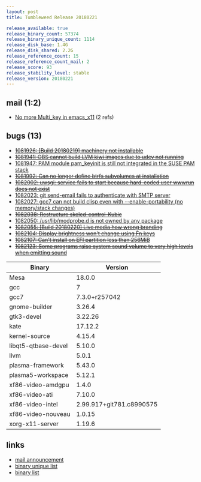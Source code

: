 ```yaml
---
layout: post
title: Tumbleweed Release 20180221

release_available: true
release_binary_count: 57374
release_binary_unique_count: 1114
release_disk_base: 1.4G
release_disk_shared: 2.2G
release_reference_count: 15
release_reference_count_mail: 2
release_score: 93
release_stability_level: stable
release_version: 20180221
---
```


## mail (1:2)

- [No more Multi_key in emacs_x11](https://lists.opensuse.org/opensuse-factory/2018-02/msg00992.html) (2 refs)

## bugs (13)

<!--more-->

- ~~[1081926: \[Build 20180219\]  machinery not installable](https://bugzilla.opensuse.org/show_bug.cgi?id=1081926)~~
- ~~[1081941: OBS cannot build LVM kiwi images due to udev not running](https://bugzilla.opensuse.org/show_bug.cgi?id=1081941)~~
- [1081947: PAM module pam_keyinit is still not integrated in the SUSE PAM stack](https://bugzilla.opensuse.org/show_bug.cgi?id=1081947)
- ~~[1081992: Can no longer define btrfs subvolumes at installation](https://bugzilla.opensuse.org/show_bug.cgi?id=1081992)~~
- ~~[1082002: uwsgi: service fails to start because hard-coded user wwwrun does not exist](https://bugzilla.opensuse.org/show_bug.cgi?id=1082002)~~
- [1082023: git send-email fails to authenticate with SMTP server](https://bugzilla.opensuse.org/show_bug.cgi?id=1082023)
- [1082027: gcc7 can not build clisp even with --enable-portability (no memory/stack changes)](https://bugzilla.opensuse.org/show_bug.cgi?id=1082027)
- ~~[1082038: Restructure skelcd-control-Kubic](https://bugzilla.opensuse.org/show_bug.cgi?id=1082038)~~
- [1082050: /usr/lib/modprobe.d is not owned by any package](https://bugzilla.opensuse.org/show_bug.cgi?id=1082050)
- ~~[1082055: \[Build 20180220\] Live media how wrong branding](https://bugzilla.opensuse.org/show_bug.cgi?id=1082055)~~
- ~~[1082104: Display brightness won't change using Fn keys](https://bugzilla.opensuse.org/show_bug.cgi?id=1082104)~~
- ~~[1082107: Can't install on EFI partition less than 256MiB](https://bugzilla.opensuse.org/show_bug.cgi?id=1082107)~~
- ~~[1082123: Some programs raise system sound volume to very high levels when emitting sound](https://bugzilla.opensuse.org/show_bug.cgi?id=1082123)~~

Binary | Version
--- | ---
Mesa | 18.0.0
gcc | 7
gcc7 | 7.3.0+r257042
gnome-builder | 3.26.4
gtk3-devel | 3.22.26
kate | 17.12.2
kernel-source | 4.15.4
libqt5-qtbase-devel | 5.10.0
llvm | 5.0.1
plasma-framework | 5.43.0
plasma5-workspace | 5.12.1
xf86-video-amdgpu | 1.4.0
xf86-video-ati | 7.10.0
xf86-video-intel | 2.99.917+git781.c8990575
xf86-video-nouveau | 1.0.15
xorg-x11-server | 1.19.6

## links

- [mail announcement](https://lists.opensuse.org/opensuse-factory/2018-02/msg00977.html)
- [binary unique list](http://download.tumbleweed.boombatower.com/20180221/rpm.unique.list)
- [binary list](http://download.tumbleweed.boombatower.com/20180221/rpm.list)
